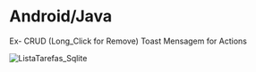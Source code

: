 # Android/Java 
Ex- CRUD (Long_Click for Remove) Toast Mensagem for Actions

![ListaTarefas_Sqlite](https://user-images.githubusercontent.com/71278250/96037207-e43d1600-0e3b-11eb-90f7-fc986abf64a2.gif)
